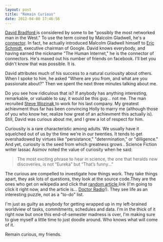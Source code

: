 ```yaml
---
layout: post
title: "Remain Curious"
date: 2012-04-08 17:46:56
---
```


[David Bradford ][1]is considered by some to be "possibly the most networked man in the West." To use the term coined by Malcolm Gladwell, he's a <a href="http://en.wikipedia.org/wiki/Connector_%28social%29" target="_blank" rel="noopener noreferrer" title="Wikipedia: Connector">connector</a>. In fact, he actually introduced Malcolm Gladwell himself to <a href="http://en.wikipedia.org/wiki/Eric_Schmidt" target="_blank" rel="noopener noreferrer" title="Eric Schmidt">Eric Schmidt</a>, executive chairman of Google. David knows everybody, and having earned the nickname "The Human Internet," he is the connector of connectors. He's maxed out his number of friends on facebook. I'll bet you didn't know that was possible. It is.

 [1]: http://en.wikipedia.org/wiki/David_Bradford_%28businessman%29

David attributes much of his success to a natural curiousity about others. When I spoke to him, he asked "Where are you from, and what are you passionate about?" Then we spent the next three minutes talking about me.

Do you see how ridiculous that is? If anybody has anything interesting, remarkable, or valuable to say, it would be this guy... not me. The man recruited <a href="http://en.wikipedia.org/wiki/Steve_Wozniak" target="_blank" rel="noopener noreferrer">Steve Wozinak </a>to work for his last company. My greatest achievment thus far has been convincing Holly to marry me (although those of you who know her, realize how great of an achievment this actually is). Still, David was curious about me, and I grew a lot of respect for him.

Curiousity is a rare characteristic among adults. We usually have it squelched out of us by the time we're in our twenties. It tends to get overshadowed by virtues like "persistance," "determination," or "dilligence." And yet, curiosity is the seed from which greatness grows . Science Fiction writer Iassac Asimov noted the value of curiosity when he said:

> The most exciting phrase to hear in science, the one that heralds new discoveries, is not “Eureka” but “That’s funny...”

The curious are compelled to investigate how things work. They take things apart, they ask lots of questions, they look at the source code.They are the ones who get on wikipedia and click that <a href="http://en.wikipedia.org/wiki/Main_Page" target="_blank" rel="noopener noreferrer" title="Look in the left hand column">random article </a>link (I'm going to click it right now, and the article is... <a href="http://en.wikipedia.org/wiki/Doctor_Radio" target="_blank" rel="noopener noreferrer" title="I've never heard of it... have you?">Doctor Radio</a>!). They see life as an interesting puzzle, not as a "to-do" list.

I'm just as guilty as anybody for getting wrapped up in my left-brained worldview of tasks, commitments, schedules and data. I'm in the thick of it right now but once this end-of-semester madness is over, I'm making sure to give myself a little time to just doodle around. Who knows what will come of it.

Remain curious, my friends.